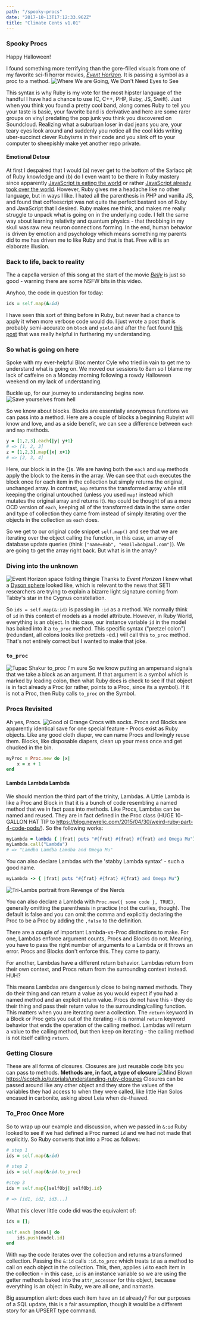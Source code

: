 ```yaml
---
path: "/spooky-procs"
date: "2017-10-13T17:12:33.962Z"
title: "Climate Cents v1.01"
---
```


### Spooky Procs
Happy Halloween!

I found something more terrifying than the gore-filled visuals from one of my favorite sci-fi horror movies, *[Event Horizon](http://www.imdb.com/title/tt0119081/)*. It is passing a symbol as a proc to a method. ![Where We are Going, We Don't Need Eyes to See](https://www.dropbox.com/s/afqfutwm56sg5fq/eyes2see.jpg?dl=0)

This syntax is why Ruby is my vote for the most hipster language of the handful I have had a chance to use (C, C++, PHP, Ruby, JS, Swift). Just when you think you found a pretty cool band, along comes Ruby to tell you your taste is basic, your favorite band is derivative and here are some rarer groups on vinyl predating the pop junk you think you discovered on Soundcloud. Realizing what a suburban loser in dad jeans you are, your teary eyes look around and suddenly you notice all the cool kids writing uber-succinct clever Rubyisms in their code and you slink off to your computer to sheepishly make yet another repo private.

#### Emotional Detour
At first I despaired that I would (a) never get to the bottom of the Sarlacc pit of Ruby knowledge and (b) do I even want to be there in Ruby mastery since apparently [JavaScript is eating the world](https://arc.applause.com/2015/11/06/javascript-is-eating-the-world/) or rather [JavaScript already took over the world](https://arc.applause.com/2016/03/22/javascript-is-the-worlds-dominant-programming-language/). However, Ruby gives me a headache like no other language, but in ways I like. I hated all the parenthesis in PHP and vanilla JS, and found that coffeescript was not quite the perfect bastard son of Ruby and JavaScript that I desired. Ruby makes me think, and makes me really struggle to unpack what is going on in the underlying code. I felt the same way about learning relativity and quantum physics - that throbbing in my skull was raw new neuron connections forming. In the end, human behavior is driven by emotion and psychology which means something my parents did to me has driven me to like Ruby and that is that. Free will is an elaborate illusion.

### Back to life, back to reality
The a capella version of this song at the start of the movie *[Belly](https://www.youtube.com/watch?v=hRaN7wB85a4)* is just so good - warning there are some NSFW bits in this video.

Anyhoo, the code in question for today:

```ruby
ids = self.map(&:id)
```

I have seen this sort of thing before in Ruby, but never had a chance to apply it when more verbose code would do. I just wrote a post that is probably semi-accurate on `block` and `yield` and after the fact found [this post](http://www.skorks.com/2013/04/ruby-ampersand-parameter-demystified/) that was really helpful in furthering my understanding.

### So what is going on here
Spoke with my ever-helpful Bloc mentor Cyle who tried in vain to get me to understand what is going on. We moved our sessions to 8am so I blame my lack of caffeine on a Monday morning following a rowdy Halloween weekend on my lack of understanding.

Buckle up, for our journey to understanding begins now.
![Save yourselves from hell](https://www.dropbox.com/s/xds7p0srbia2rhc/liberateme.png?dl=0)

So we know about blocks. Blocks are essentially anonymous functions we can pass into a method. Here are a couple of blocks a beginning Rubyist will know and love, and as a side benefit, we can see a difference between `each` and `map` methods.

```ruby
y = [1,2,3].each{|y| y+1}
# => [1, 2, 3]
z = [1,2,3].map{|x| x+1}
# => [2, 3, 4]
```

Here, our block is in the {}s. We are having both the `each` and `map` methods apply the block to the items in the array. We can see that `each` executes the block once for each item in the collection but simply returns the original, unchanged array. In contrast, `map` returns the transformed array while still keeping the original untouched (unless you used `map!` instead which mutates the original array and returns it). `Map` could be thought of as a more OCD version of `each`, keeping all of the transformed data in the same order and type of collection they came from instead of simply iterating over the objects in the collection as `each` does.

So we get to our original code snippet `self.map()` and see that we are iterating over the object calling the function, in this case, an array of database update queries (think `["name=Bob", "email=bob@aol.com"]`). We are going to get the array right back. But what is in the array?

### Diving into the unknown
![Event Horizon space folding thingie](https://www.dropbox.com/s/cg5k2z7g5o15fp3/event-horizon.jpg?dl=0) Thanks to *Event Horizon* I knew what a [Dyson sphere](http://www.universetoday.com/131680/search-alien-signals-around-tabbys-star/) looked like, which is relevant to the news that SETI researchers are trying to explain a bizarre light signature coming from Tabby's star in the Cygnus constellation.

So `ids = self.map(&:id)` is passing in `:id` as a method. We normally think of `id` in this context of models as a model attribute. However, in Ruby World, everything is an object. In this case, our instance variable `id` in the model has baked into it a `to_proc` method. This specific syntax ("pretzel colon") (redundant, all colons looks like pretzels -ed.) will call this `to_proc` method. That's not entirely correct but I wanted to make that joke.

### `to_proc`
![Tupac Shakur to_proc I'm sure](https://www.dropbox.com/s/vqztymgfpyo7sj4/tupac.jpg?dl=0)
So we know putting an ampersand signals that we take a block as an argument. If that argument is a symbol which is marked by leading colon, then what Ruby does is check to see if that object is in fact already a Proc (or rather, points to a Proc, since its a symbol). If it is not a Proc, then Ruby calls `to_proc` on the Symbol.

### Procs Revisited
Ah yes, Procs. ![Good ol Orange Crocs with socks](https://www.dropbox.com/s/j3ul53h6f1ynsdp/crocs.jpg?dl=0). Procs and Blocks are apparently identical save for one special feature - Procs exist as Ruby objects. Like any good cloth diaper, we can name Procs and lovingly reuse them. Blocks, like disposable diapers, clean up your mess once and get chucked in the bin.

```ruby
myProc = Proc.new do |x|
	x = x + 1
end
```

#### Lambda Lambda Lambda
We should mention the third part of the trinity, Lambdas. A Little Lambda is like a Proc and Block in that it is a bunch of code resembling a named method that we in fact pass into methods. Like Procs, Lambdas can be named and reused. They are in fact defined in the Proc class (HUGE 10-GALLON HAT TIP to <https://blog.newrelic.com/2015/04/30/weird-ruby-part-4-code-pods/>). So the following works:

```ruby
myLambda = lambda { |frat| puts "#{frat} #{frat} #{frat} and Omega Mu"}
myLambda.call("Lambda")
# => "Lamdba Lamdba Lamdba and Omega Mu"
```

You can also declare Lambdas with the 'stabby Lambda syntax' - such a good name.

```ruby
myLambda -> { |frat| puts "#{frat} #{frat} #{frat} and Omega Mu"}
```

![Tri-Lambs portrait from Revenge of the Nerds](https://www.dropbox.com/s/uafuhl98evil5kw/trilamb.jpg?dl=0)

You can also declare a Lambda with `Proc.new({ some code }, TRUE)`, generally omitting the parenthesis in practice (not the curlies, though). The default is false and you can omit the comma and explicitly declaring the Proc to be a Proc by adding the `,false` to the definition.

There are a couple of important Lambda-vs-Proc distinctions to make. For one, Lambdas enforce argument counts, Procs and Blocks do not. Meaning, you have to pass the right number of arguments to a Lambda or it throws an error. Procs and Blocks don't enforce this. They came to party.

For another, Lambdas have a different return behavior. Lambdas return from their own context, and Procs return from the surrounding context instead. HUH?

This means Lambdas are dangerously close to being named methods. They do their thing and can return a value as you would expect if you had a named method and an explicit return value. Procs do not have this - they do their thing and pass their return value to the surrounding/calling function. This matters when you are iterating over a collection. The `return` keyword in a Block or Proc gets you out of the iterating - it is normal `return` keyword behavior that ends the operation of the calling method. Lambdas will return a value to the calling method, but then keep on iterating - the calling method is not itself calling `return`.

### Getting Closure
These are all forms of closures. Closures are just reusable code bits you can pass to methods. **Methods are, in fact, a type of closure** ![Mind Blown](https://www.dropbox.com/s/v8f8o8h8dqwvm8p/tim-and-eric-mind-blown.gif?dl=0) <https://scotch.io/tutorials/understanding-ruby-closures> Closures can be passed around like any other object and they store the values of the variables they had access to when they were called, like little Han Solos encased in carbonite, asking about Leia when de-thawed.

### To_Proc Once More
So to wrap up our example and discussion, when we passed in `&:id` Ruby looked to see if we had defined a Proc named `id` and we had not made that explicitly. So Ruby converts that into a Proc as follows:

```ruby
# step 1
ids = self.map(&:id)

# step 2
ids = self.map(&:id.to_proc)

#step 3
ids = self.map{|selfObj| selfObj.id}

# => [id1, id2, id3...]
```

What this clever little code did was the equivalent of:

```ruby
ids = [];

self.each |model| do
    ids.push(model.id)
end
```

With `map` the code iterates over the collection and returns a transformed collection. Passing the `&:id` calls `:id.to_proc` which treats `id` as a method to call on each object in the collection. This, then, applies `id` to each item in the collection - in this case, `id` is an instance variable so we are using the getter methods baked into the `attr_accessor` for this object, because everything is an object in Ruby, we are all one, and namaste.

Big assumption alert: does each item have an `id` already? For our purposes of a SQL update, this is a fair assumption, though it would be a different story for an UPSERT type command.
